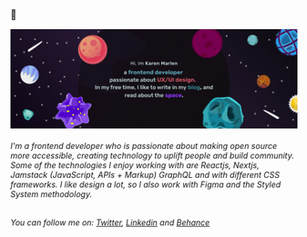 ### :wave:

<img src="https://raw.githubusercontent.com/karen-marlen/karen-marlen/main/cover-github.png" alt="banner that says Karen Marlen - frontend developer, ux/ui design">

###### I'm a frontend developer who is passionate about making open source more accessible, creating technology to uplift people and build community. Some of the technologies I enjoy working with are Reactjs, Nextjs, Jamstack (JavaScript, APIs + Markup) GraphQL and with different CSS frameworks. I like design a lot, so I also work with Figma and the Styled System methodology. 

###### You can follow me on: <a href="https://www.twitter.com/karenzhec">Twitter</a>, <a href="https://www.linkedin.com/in/karen-marlen">Linkedin</a> and <a href="https://www.behance.net/karen-marlen">Behance</a>
